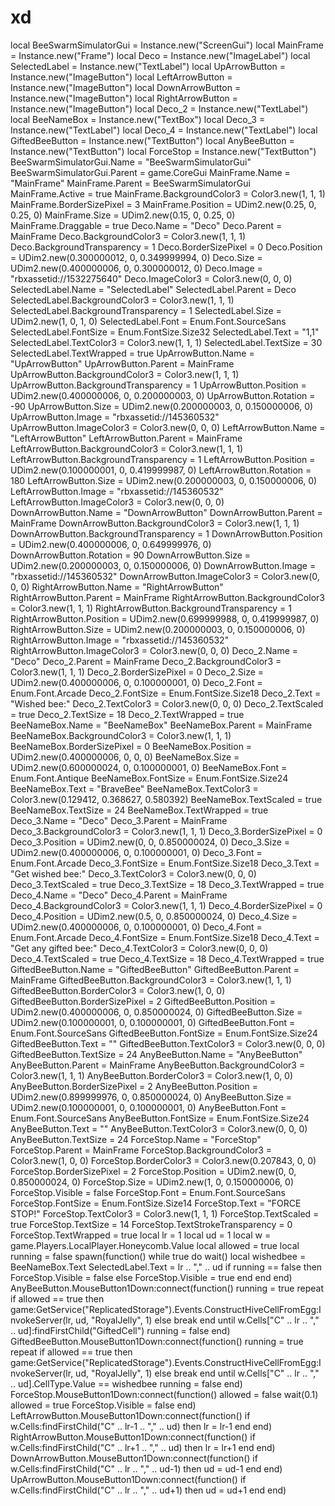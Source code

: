 # xd
local BeeSwarmSimulatorGui = Instance.new("ScreenGui") local MainFrame = Instance.new("Frame") local Deco = Instance.new("ImageLabel") local SelectedLabel = Instance.new("TextLabel") local UpArrowButton = Instance.new("ImageButton") local LeftArrowButton = Instance.new("ImageButton") local DownArrowButton = Instance.new("ImageButton") local RightArrowButton = Instance.new("ImageButton") local Deco_2 = Instance.new("TextLabel") local BeeNameBox = Instance.new("TextBox") local Deco_3 = Instance.new("TextLabel") local Deco_4 = Instance.new("TextLabel") local GiftedBeeButton = Instance.new("TextButton") local AnyBeeButton = Instance.new("TextButton") local ForceStop = Instance.new("TextButton")  BeeSwarmSimulatorGui.Name = "BeeSwarmSimulatorGui" BeeSwarmSimulatorGui.Parent = game.CoreGui  MainFrame.Name = "MainFrame" MainFrame.Parent = BeeSwarmSimulatorGui MainFrame.Active = true MainFrame.BackgroundColor3 = Color3.new(1, 1, 1) MainFrame.BorderSizePixel = 3 MainFrame.Position = UDim2.new(0.25, 0, 0.25, 0) MainFrame.Size = UDim2.new(0.15, 0, 0.25, 0) MainFrame.Draggable = true  Deco.Name = "Deco" Deco.Parent = MainFrame Deco.BackgroundColor3 = Color3.new(1, 1, 1) Deco.BackgroundTransparency = 1 Deco.BorderSizePixel = 0 Deco.Position = UDim2.new(0.300000012, 0, 0.349999994, 0) Deco.Size = UDim2.new(0.400000006, 0, 0.300000012, 0) Deco.Image = "rbxassetid://1532275640" Deco.ImageColor3 = Color3.new(0, 0, 0)  SelectedLabel.Name = "SelectedLabel" SelectedLabel.Parent = Deco SelectedLabel.BackgroundColor3 = Color3.new(1, 1, 1) SelectedLabel.BackgroundTransparency = 1 SelectedLabel.Size = UDim2.new(1, 0, 1, 0) SelectedLabel.Font = Enum.Font.SourceSans SelectedLabel.FontSize = Enum.FontSize.Size32 SelectedLabel.Text = "1,1" SelectedLabel.TextColor3 = Color3.new(1, 1, 1) SelectedLabel.TextSize = 30 SelectedLabel.TextWrapped = true  UpArrowButton.Name = "UpArrowButton" UpArrowButton.Parent = MainFrame UpArrowButton.BackgroundColor3 = Color3.new(1, 1, 1) UpArrowButton.BackgroundTransparency = 1 UpArrowButton.Position = UDim2.new(0.400000006, 0, 0.200000003, 0) UpArrowButton.Rotation = -90 UpArrowButton.Size = UDim2.new(0.200000003, 0, 0.150000006, 0) UpArrowButton.Image = "rbxassetid://145360532" UpArrowButton.ImageColor3 = Color3.new(0, 0, 0)  LeftArrowButton.Name = "LeftArrowButton" LeftArrowButton.Parent = MainFrame LeftArrowButton.BackgroundColor3 = Color3.new(1, 1, 1) LeftArrowButton.BackgroundTransparency = 1 LeftArrowButton.Position = UDim2.new(0.100000001, 0, 0.419999987, 0) LeftArrowButton.Rotation = 180 LeftArrowButton.Size = UDim2.new(0.200000003, 0, 0.150000006, 0) LeftArrowButton.Image = "rbxassetid://145360532" LeftArrowButton.ImageColor3 = Color3.new(0, 0, 0)  DownArrowButton.Name = "DownArrowButton" DownArrowButton.Parent = MainFrame DownArrowButton.BackgroundColor3 = Color3.new(1, 1, 1) DownArrowButton.BackgroundTransparency = 1 DownArrowButton.Position = UDim2.new(0.400000006, 0, 0.649999976, 0) DownArrowButton.Rotation = 90 DownArrowButton.Size = UDim2.new(0.200000003, 0, 0.150000006, 0) DownArrowButton.Image = "rbxassetid://145360532" DownArrowButton.ImageColor3 = Color3.new(0, 0, 0)  RightArrowButton.Name = "RightArrowButton" RightArrowButton.Parent = MainFrame RightArrowButton.BackgroundColor3 = Color3.new(1, 1, 1) RightArrowButton.BackgroundTransparency = 1 RightArrowButton.Position = UDim2.new(0.699999988, 0, 0.419999987, 0) RightArrowButton.Size = UDim2.new(0.200000003, 0, 0.150000006, 0) RightArrowButton.Image = "rbxassetid://145360532" RightArrowButton.ImageColor3 = Color3.new(0, 0, 0)  Deco_2.Name = "Deco" Deco_2.Parent = MainFrame Deco_2.BackgroundColor3 = Color3.new(1, 1, 1) Deco_2.BorderSizePixel = 0 Deco_2.Size = UDim2.new(0.400000006, 0, 0.100000001, 0) Deco_2.Font = Enum.Font.Arcade Deco_2.FontSize = Enum.FontSize.Size18 Deco_2.Text = "Wished bee:" Deco_2.TextColor3 = Color3.new(0, 0, 0) Deco_2.TextScaled = true Deco_2.TextSize = 18 Deco_2.TextWrapped = true  BeeNameBox.Name = "BeeNameBox" BeeNameBox.Parent = MainFrame BeeNameBox.BackgroundColor3 = Color3.new(1, 1, 1) BeeNameBox.BorderSizePixel = 0 BeeNameBox.Position = UDim2.new(0.400000006, 0, 0, 0) BeeNameBox.Size = UDim2.new(0.600000024, 0, 0.100000001, 0) BeeNameBox.Font = Enum.Font.Antique BeeNameBox.FontSize = Enum.FontSize.Size24 BeeNameBox.Text = "BraveBee" BeeNameBox.TextColor3 = Color3.new(0.129412, 0.368627, 0.580392) BeeNameBox.TextScaled = true BeeNameBox.TextSize = 24 BeeNameBox.TextWrapped = true  Deco_3.Name = "Deco" Deco_3.Parent = MainFrame Deco_3.BackgroundColor3 = Color3.new(1, 1, 1) Deco_3.BorderSizePixel = 0 Deco_3.Position = UDim2.new(0, 0, 0.850000024, 0) Deco_3.Size = UDim2.new(0.400000006, 0, 0.100000001, 0) Deco_3.Font = Enum.Font.Arcade Deco_3.FontSize = Enum.FontSize.Size18 Deco_3.Text = "Get wished bee:" Deco_3.TextColor3 = Color3.new(0, 0, 0) Deco_3.TextScaled = true Deco_3.TextSize = 18 Deco_3.TextWrapped = true  Deco_4.Name = "Deco" Deco_4.Parent = MainFrame Deco_4.BackgroundColor3 = Color3.new(1, 1, 1) Deco_4.BorderSizePixel = 0 Deco_4.Position = UDim2.new(0.5, 0, 0.850000024, 0) Deco_4.Size = UDim2.new(0.400000006, 0, 0.100000001, 0) Deco_4.Font = Enum.Font.Arcade Deco_4.FontSize = Enum.FontSize.Size18 Deco_4.Text = "Get any gifted bee:" Deco_4.TextColor3 = Color3.new(0, 0, 0) Deco_4.TextScaled = true Deco_4.TextSize = 18 Deco_4.TextWrapped = true  GiftedBeeButton.Name = "GiftedBeeButton" GiftedBeeButton.Parent = MainFrame GiftedBeeButton.BackgroundColor3 = Color3.new(1, 1, 1) GiftedBeeButton.BorderColor3 = Color3.new(1, 0, 0) GiftedBeeButton.BorderSizePixel = 2 GiftedBeeButton.Position = UDim2.new(0.400000006, 0, 0.850000024, 0) GiftedBeeButton.Size = UDim2.new(0.100000001, 0, 0.100000001, 0) GiftedBeeButton.Font = Enum.Font.SourceSans GiftedBeeButton.FontSize = Enum.FontSize.Size24 GiftedBeeButton.Text = "" GiftedBeeButton.TextColor3 = Color3.new(0, 0, 0) GiftedBeeButton.TextSize = 24  AnyBeeButton.Name = "AnyBeeButton" AnyBeeButton.Parent = MainFrame AnyBeeButton.BackgroundColor3 = Color3.new(1, 1, 1) AnyBeeButton.BorderColor3 = Color3.new(1, 0, 0) AnyBeeButton.BorderSizePixel = 2 AnyBeeButton.Position = UDim2.new(0.899999976, 0, 0.850000024, 0) AnyBeeButton.Size = UDim2.new(0.100000001, 0, 0.100000001, 0) AnyBeeButton.Font = Enum.Font.SourceSans AnyBeeButton.FontSize = Enum.FontSize.Size24 AnyBeeButton.Text = "" AnyBeeButton.TextColor3 = Color3.new(0, 0, 0) AnyBeeButton.TextSize = 24  ForceStop.Name = "ForceStop" ForceStop.Parent = MainFrame ForceStop.BackgroundColor3 = Color3.new(1, 0, 0) ForceStop.BorderColor3 = Color3.new(0.207843, 0, 0) ForceStop.BorderSizePixel = 2 ForceStop.Position = UDim2.new(0, 0, 0.850000024, 0) ForceStop.Size = UDim2.new(1, 0, 0.150000006, 0) ForceStop.Visible = false ForceStop.Font = Enum.Font.SourceSans ForceStop.FontSize = Enum.FontSize.Size14 ForceStop.Text = "FORCE STOP!" ForceStop.TextColor3 = Color3.new(1, 1, 1) ForceStop.TextScaled = true ForceStop.TextSize = 14 ForceStop.TextStrokeTransparency = 0 ForceStop.TextWrapped = true  local lr = 1 local ud = 1 local w  = game.Players.LocalPlayer.Honeycomb.Value local allowed = true  local running = false  spawn(function() while true do wait() local wishedbee = BeeNameBox.Text SelectedLabel.Text = lr .. "," .. ud if running == false then ForceStop.Visible = false else ForceStop.Visible = true end end end)     AnyBeeButton.MouseButton1Down:connect(function() running = true repeat if allowed == true then game:GetService("ReplicatedStorage").Events.ConstructHiveCellFromEgg:InvokeServer(lr, ud, "RoyalJelly", 1) else break end until w.Cells["C" .. lr .. "," .. ud]:findFirstChild("GiftedCell") running = false end)  GiftedBeeButton.MouseButton1Down:connect(function() running = true repeat if allowed == true then game:GetService("ReplicatedStorage").Events.ConstructHiveCellFromEgg:InvokeServer(lr, ud, "RoyalJelly", 1) else break end until w.Cells["C" .. lr .. "," .. ud].CellType.Value == wishedbee running = false end)  ForceStop.MouseButton1Down:connect(function() allowed = false wait(0.1) allowed = true ForceStop.Visible = false end)    LeftArrowButton.MouseButton1Down:connect(function() if w.Cells:findFirstChild("C" .. lr-1 .. "," .. ud) then lr = lr-1 end  end) RightArrowButton.MouseButton1Down:connect(function() if w.Cells:findFirstChild("C" .. lr+1 .. "," .. ud) then lr = lr+1 end end) DownArrowButton.MouseButton1Down:connect(function() if w.Cells:findFirstChild("C" .. lr .. "," .. ud-1) then ud = ud-1 end end) UpArrowButton.MouseButton1Down:connect(function() if w.Cells:findFirstChild("C" .. lr .. "," .. ud+1) then ud = ud+1 end end)

